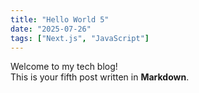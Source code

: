 ```yaml
---
title: "Hello World 5"
date: "2025-07-26"
tags: ["Next.js", "JavaScript"]
---
```


Welcome to my tech blog!  
This is your fifth post written in **Markdown**.